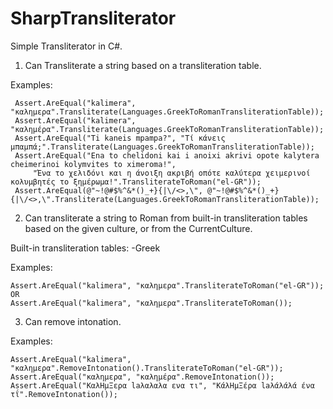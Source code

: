 # SharpTransliterator
Simple Transliterator in C#. 

1. Can Transliterate a string based on a transliteration table. 

Examples: 

```
 Assert.AreEqual("kalimera", "καλημερα".Transliterate(Languages.GreekToRomanTransliterationTable));
 Assert.AreEqual("kalimera", "καλημέρα".Transliterate(Languages.GreekToRomanTransliterationTable));
 Assert.AreEqual("Ti kaneis mpampa?", "Τί κάνεις μπαμπά;".Transliterate(Languages.GreekToRomanTransliterationTable));
 Assert.AreEqual("Ena to chelidoni kai i anoixi akrivi opote kalytera cheimerinoi kolymvites to ximeroma!",
     "Ένα το χελιδόνι και η άνοιξη ακριβή οπότε καλύτερα χειμερινοί κολυμβητές το ξημέρωμα!".TransliterateToRoman("el-GR"));
 Assert.AreEqual(@"~!@#$%^&*()_+}{|\/<>,\", @"~!@#$%^&*()_+}{|\/<>,\".Transliterate(Languages.GreekToRomanTransliterationTable));
```

2. Can transliterate a string to Roman from built-in transliteration tables based on the given culture, or from the CurrentCulture.

Built-in transliteration tables:
-Greek

Examples:

```
Assert.AreEqual("kalimera", "καλημερα".TransliterateToRoman("el-GR"));
OR
Assert.AreEqual("kalimera", "καλημερα".TransliterateToRoman());
```

3. Can remove intonation.

Examples:

```
Assert.AreEqual("kalimera", "καλημερα".RemoveIntonation().TransliterateToRoman("el-GR"));
Assert.AreEqual("καλημερα", "καλημέρα".RemoveIntonation());
Assert.AreEqual("ΚαλHμΞερα laλαλαλα ενα τι", "ΚάλHμΞέρα laλάλάλά ένα τΐ".RemoveIntonation());
```
